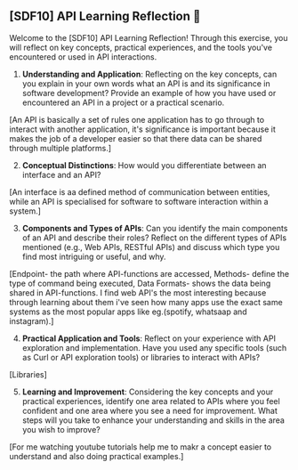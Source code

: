 ## [SDF10] API Learning Reflection 🧠

Welcome to the [SDF10] API Learning Reflection! Through this exercise, you will reflect on key concepts, practical experiences, and the tools you've encountered or used in API interactions.

1. **Understanding and Application**: Reflecting on the key concepts, can you explain in your own words what an API is and its significance in software development? Provide an example of how you have used or encountered an API in a project or a practical scenario.

[An API is basically a set of rules one application has to go through to interact with another application, it's significance is important because it makes the job of a developer easier so that there data can be shared through multiple platforms.]

2. **Conceptual Distinctions**: How would you differentiate between an interface and an API? 

[An interface is aa defined method of communication between entities, while an API is specialised for software to software interaction within a system.]

3. **Components and Types of APIs**: Can you identify the main components of an API and describe their roles? Reflect on the different types of APIs mentioned (e.g., Web APIs, RESTful APIs) and discuss which type you find most intriguing or useful, and why.

[Endpoint- the path where API-functions are accessed, Methods- define the type of command being executed, Data Formats- shows the data being shared in API-functions. I find web API's the most interesting because through learning about them i've seen how many apps use the exact same systems as the most popular apps like eg.(spotify, whatsaap and instagram).]

4. **Practical Application and Tools**: Reflect on your experience with API exploration and implementation. Have you used any specific tools (such as Curl or API exploration tools) or libraries to interact with APIs? 

[Libraries]

5. **Learning and Improvement**: Considering the key concepts and your practical experiences, identify one area related to APIs where you feel confident and one area where you see a need for improvement. What steps will you take to enhance your understanding and skills in the area you wish to improve?

[For me watching youtube tutorials help me to makr a concept easier to understand and also doing practical examples.]

